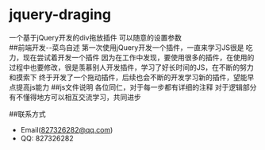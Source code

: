 # jquery-draging
一个基于jQuery开发的div拖放插件 可以随意的设置参数</br>
##前端开发--菜鸟自述
第一次使用jQuery开发一个插件，一直来学习JS很是 吃力，现在尝试着开发一个插件
因为在工作中发现，要使用很多的插件，在使用的过程中也要修改，很是羡慕别人开发插件，学习了好长时间的JS，在不断的努力和摸索下
终于开发了一个拖动插件，后续也会不断的开发学习新的插件，望能早点提高js能力
##js文件说明
各位同仁，对于每一步都有详细的注释
对于逻辑部分有不懂得地方可以相互交流学习，共同进步


##联系方式
*   Email(827326282@qq.com)
*   QQ: 827326282
